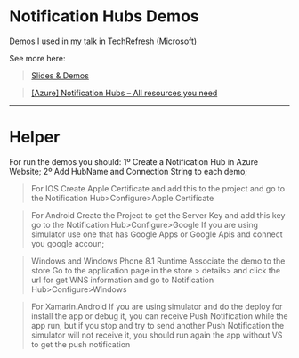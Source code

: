 Notification Hubs Demos
================

Demos I used in my talk in TechRefresh (Microsoft)

See more here:
> [Slides & Demos](http://www.saramgsilva.com/index.php/2014/mobile-notification-for-any-device-using-azure-notification-hubs/)

>[[Azure] Notification Hubs – All resources you need](http://www.saramgsilva.com/index.php/2014/azure-notification-hubs-all-resources-you-need/)

____________________________________________________________________________________________________________________



Helper
================
For run the demos you should:
1º Create a Notification Hub in Azure Website;
2º Add HubName and Connection String to each demo;

> For IOS
Create Apple Certificate and add this to the project and go to the Notification Hub>Configure>Apple Certificate

>For Android
Create the Project to get the Server Key and add this key go to the Notification Hub>Configure>Google
If you are using simulator use one that has Google Apps or Google Apis and connect you google accoun;

>Windows and Windows Phone 8.1 Runtime
Associate the demo to the store
Go to the application page in the store > details> and click the url for get WNS information and go to Notification Hub>Configure>Windows

>For Xamarin.Android
If you are using simulator and do the deploy for install the app or debug it, you can receive Push Notification while the app run, but if you stop and try to send another Push Notification the simulator will not receive it, you should run again the app without VS to get the push notification


